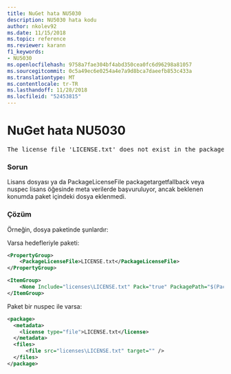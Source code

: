 ```yaml
---
title: NuGet hata NU5030
description: NU5030 hata kodu
author: nkolev92
ms.date: 11/15/2018
ms.topic: reference
ms.reviewer: karann
f1_keywords:
- NU5030
ms.openlocfilehash: 9758a7fae304bf4abd350cea0fc6d96298a81057
ms.sourcegitcommit: 0c5a49ec6e0254a4e7a9d8bca7daeefb853c433a
ms.translationtype: MT
ms.contentlocale: tr-TR
ms.lasthandoff: 11/28/2018
ms.locfileid: "52453815"
---
```

# <a name="nuget-error-nu5030"></a>NuGet hata NU5030
<pre>The license file 'LICENSE.txt' does not exist in the package.</pre>

### <a name="issue"></a>Sorun

Lisans dosyası ya da PackageLicenseFile packagetargetfallback veya nuspec lisans öğesinde meta verilerde başvuruluyor, ancak beklenen konumda paket içindeki dosya eklenmedi.


### <a name="solution"></a>Çözüm

Örneğin, dosya paketinde şunlardır:

Varsa hedefleriyle paketi:
```xml
<PropertyGroup>
    <PackageLicenseFile>LICENSE.txt</PackageLicenseFile>
</PropertyGroup>

<ItemGroup>
    <None Include="licenses\LICENSE.txt" Pack="true" PackagePath="$(PackageLicenseFile)" />
</ItemGroup>
```

Paket bir nuspec ile varsa:
```xml
<package>
  <metadata>
    <license type="file">LICENSE.txt</license>
  </metadata>
  <files>
      <file src="licenses\LICENSE.txt" target="" />
  </files>
</package>
```